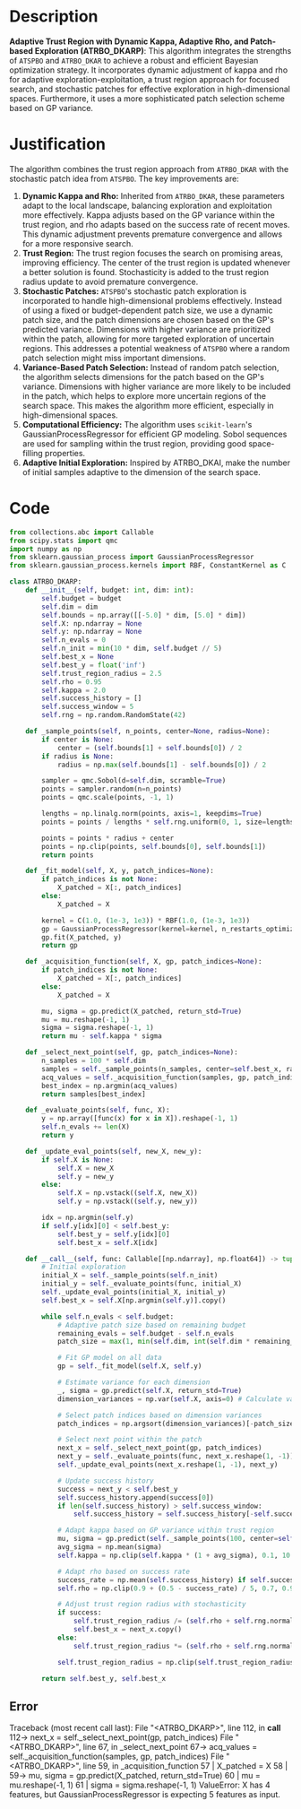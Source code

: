 # Description
**Adaptive Trust Region with Dynamic Kappa, Adaptive Rho, and Patch-based Exploration (ATRBO_DKARP)**: This algorithm integrates the strengths of `ATSPBO` and `ATRBO_DKAR` to achieve a robust and efficient Bayesian optimization strategy. It incorporates dynamic adjustment of kappa and rho for adaptive exploration-exploitation, a trust region approach for focused search, and stochastic patches for effective exploration in high-dimensional spaces. Furthermore, it uses a more sophisticated patch selection scheme based on GP variance.

# Justification
The algorithm combines the trust region approach from `ATRBO_DKAR` with the stochastic patch idea from `ATSPBO`. The key improvements are:

1.  **Dynamic Kappa and Rho:** Inherited from `ATRBO_DKAR`, these parameters adapt to the local landscape, balancing exploration and exploitation more effectively. Kappa adjusts based on the GP variance within the trust region, and rho adapts based on the success rate of recent moves. This dynamic adjustment prevents premature convergence and allows for a more responsive search.
2.  **Trust Region:** The trust region focuses the search on promising areas, improving efficiency. The center of the trust region is updated whenever a better solution is found. Stochasticity is added to the trust region radius update to avoid premature convergence.
3.  **Stochastic Patches:** `ATSPBO`'s stochastic patch exploration is incorporated to handle high-dimensional problems effectively. Instead of using a fixed or budget-dependent patch size, we use a dynamic patch size, and the patch dimensions are chosen based on the GP's predicted variance. Dimensions with higher variance are prioritized within the patch, allowing for more targeted exploration of uncertain regions. This addresses a potential weakness of `ATSPBO` where a random patch selection might miss important dimensions.
4. **Variance-Based Patch Selection:** Instead of random patch selection, the algorithm selects dimensions for the patch based on the GP's variance. Dimensions with higher variance are more likely to be included in the patch, which helps to explore more uncertain regions of the search space. This makes the algorithm more efficient, especially in high-dimensional spaces.
5.  **Computational Efficiency:** The algorithm uses `scikit-learn`'s GaussianProcessRegressor for efficient GP modeling. Sobol sequences are used for sampling within the trust region, providing good space-filling properties.
6. **Adaptive Initial Exploration:** Inspired by ATRBO_DKAI, make the number of initial samples adaptive to the dimension of the search space.

# Code
```python
from collections.abc import Callable
from scipy.stats import qmc
import numpy as np
from sklearn.gaussian_process import GaussianProcessRegressor
from sklearn.gaussian_process.kernels import RBF, ConstantKernel as C

class ATRBO_DKARP:
    def __init__(self, budget: int, dim: int):
        self.budget = budget
        self.dim = dim
        self.bounds = np.array([[-5.0] * dim, [5.0] * dim])
        self.X: np.ndarray = None
        self.y: np.ndarray = None
        self.n_evals = 0
        self.n_init = min(10 * dim, self.budget // 5)
        self.best_x = None
        self.best_y = float('inf')
        self.trust_region_radius = 2.5
        self.rho = 0.95
        self.kappa = 2.0
        self.success_history = []
        self.success_window = 5
        self.rng = np.random.RandomState(42)

    def _sample_points(self, n_points, center=None, radius=None):
        if center is None:
            center = (self.bounds[1] + self.bounds[0]) / 2
        if radius is None:
            radius = np.max(self.bounds[1] - self.bounds[0]) / 2

        sampler = qmc.Sobol(d=self.dim, scramble=True)
        points = sampler.random(n=n_points)
        points = qmc.scale(points, -1, 1)

        lengths = np.linalg.norm(points, axis=1, keepdims=True)
        points = points / lengths * self.rng.uniform(0, 1, size=lengths.shape) ** (1 / self.dim)

        points = points * radius + center
        points = np.clip(points, self.bounds[0], self.bounds[1])
        return points

    def _fit_model(self, X, y, patch_indices=None):
        if patch_indices is not None:
            X_patched = X[:, patch_indices]
        else:
            X_patched = X

        kernel = C(1.0, (1e-3, 1e3)) * RBF(1.0, (1e-3, 1e3))
        gp = GaussianProcessRegressor(kernel=kernel, n_restarts_optimizer=5, random_state=42)
        gp.fit(X_patched, y)
        return gp

    def _acquisition_function(self, X, gp, patch_indices=None):
        if patch_indices is not None:
            X_patched = X[:, patch_indices]
        else:
            X_patched = X

        mu, sigma = gp.predict(X_patched, return_std=True)
        mu = mu.reshape(-1, 1)
        sigma = sigma.reshape(-1, 1)
        return mu - self.kappa * sigma

    def _select_next_point(self, gp, patch_indices=None):
        n_samples = 100 * self.dim
        samples = self._sample_points(n_samples, center=self.best_x, radius=self.trust_region_radius)
        acq_values = self._acquisition_function(samples, gp, patch_indices)
        best_index = np.argmin(acq_values)
        return samples[best_index]

    def _evaluate_points(self, func, X):
        y = np.array([func(x) for x in X]).reshape(-1, 1)
        self.n_evals += len(X)
        return y

    def _update_eval_points(self, new_X, new_y):
        if self.X is None:
            self.X = new_X
            self.y = new_y
        else:
            self.X = np.vstack((self.X, new_X))
            self.y = np.vstack((self.y, new_y))

        idx = np.argmin(self.y)
        if self.y[idx][0] < self.best_y:
            self.best_y = self.y[idx][0]
            self.best_x = self.X[idx]

    def __call__(self, func: Callable[[np.ndarray], np.float64]) -> tuple[np.float64, np.array]:
        # Initial exploration
        initial_X = self._sample_points(self.n_init)
        initial_y = self._evaluate_points(func, initial_X)
        self._update_eval_points(initial_X, initial_y)
        self.best_x = self.X[np.argmin(self.y)].copy()

        while self.n_evals < self.budget:
            # Adaptive patch size based on remaining budget
            remaining_evals = self.budget - self.n_evals
            patch_size = max(1, min(self.dim, int(self.dim * remaining_evals / self.budget) + 1))

            # Fit GP model on all data
            gp = self._fit_model(self.X, self.y)

            # Estimate variance for each dimension
            _, sigma = gp.predict(self.X, return_std=True)
            dimension_variances = np.var(self.X, axis=0) # Calculate variance along each dimension

            # Select patch indices based on dimension variances
            patch_indices = np.argsort(dimension_variances)[-patch_size:]  # Select indices with highest variances

            # Select next point within the patch
            next_x = self._select_next_point(gp, patch_indices)
            next_y = self._evaluate_points(func, next_x.reshape(1, -1))
            self._update_eval_points(next_x.reshape(1, -1), next_y)

            # Update success history
            success = next_y < self.best_y
            self.success_history.append(success[0])
            if len(self.success_history) > self.success_window:
                self.success_history = self.success_history[-self.success_window:]

            # Adapt kappa based on GP variance within trust region
            mu, sigma = gp.predict(self._sample_points(100, center=self.best_x, radius=self.trust_region_radius), return_std=True)
            avg_sigma = np.mean(sigma)
            self.kappa = np.clip(self.kappa * (1 + avg_sigma), 0.1, 10.0)

            # Adapt rho based on success rate
            success_rate = np.mean(self.success_history) if self.success_history else 0.5
            self.rho = np.clip(0.9 + (0.5 - success_rate) / 5, 0.7, 0.99)

            # Adjust trust region radius with stochasticity
            if success:
                self.trust_region_radius /= (self.rho + self.rng.normal(0, 0.01))
                self.best_x = next_x.copy()
            else:
                self.trust_region_radius *= (self.rho + self.rng.normal(0, 0.01))

            self.trust_region_radius = np.clip(self.trust_region_radius, 1e-2, np.max(self.bounds[1] - self.bounds[0]) / 2)

        return self.best_y, self.best_x
```
## Error
 Traceback (most recent call last):
  File "<ATRBO_DKARP>", line 112, in __call__
 112->             next_x = self._select_next_point(gp, patch_indices)
  File "<ATRBO_DKARP>", line 67, in _select_next_point
  67->         acq_values = self._acquisition_function(samples, gp, patch_indices)
  File "<ATRBO_DKARP>", line 59, in _acquisition_function
  57 |             X_patched = X
  58 | 
  59->         mu, sigma = gp.predict(X_patched, return_std=True)
  60 |         mu = mu.reshape(-1, 1)
  61 |         sigma = sigma.reshape(-1, 1)
ValueError: X has 4 features, but GaussianProcessRegressor is expecting 5 features as input.
